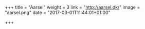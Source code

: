 +++
title = "Aarsel"
weight = 3
link = "http://aarsel.dk/"
image = "aarsel.png"
date = "2017-03-01T11:44:01+01:00"

+++

